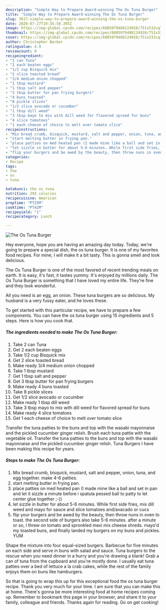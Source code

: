```yaml
---
description: "Simple Way to Prepare Award-winning The Os Tuna Burger"
title: "Simple Way to Prepare Award-winning The Os Tuna Burger"
slug: 3617-simple-way-to-prepare-award-winning-the-os-tuna-burger
date: 2020-07-27T19:35:59.395Z
image: https://img-global.cpcdn.com/recipes/6085979488124928/751x532cq70/the-os-tuna-burger-recipe-main-photo.jpg
thumbnail: https://img-global.cpcdn.com/recipes/6085979488124928/751x532cq70/the-os-tuna-burger-recipe-main-photo.jpg
cover: https://img-global.cpcdn.com/recipes/6085979488124928/751x532cq70/the-os-tuna-burger-recipe-main-photo.jpg
author: Christopher Barber
ratingvalue: 4.9
reviewcount: 9
recipeingredient:
- "2 can Tuna"
- "2 each beaten eggs"
- "1/2 cup Bisquick mix"
- "2 slice toasted bread"
- "3/4 medium onion chopped"
- "1 tbsp mustard"
- "1 tbsp salt and pepper"
- "3 tbsp butter for pan frying burgers"
- "4 buns toasted"
- "8 pickle slices"
- "1/2 slice avocado or cucumber"
- "1 tbsp dill weed"
- "3 tbsp mayo to mix with dill weed for flavored spread for buns"
- "4 slice tomatoes"
- "1 each cheese of choice to melt over tomato slice"
recipeinstructions:
- "Mix bread crumb, bisquick, mustard, salt and pepper, onion, tuna, and egg together. make 4-6 patties."
- "start melting butter in frying pan."
- "place patties on med heated pan (I made mine like a ball and set in pan and let it sizzle a minute before i spatula pessed ball to patty to let center glue together ;-))"
- "let sizzle in butter for about 5-6 minutes. While first side fries, mix dill weed and mayo for sauce and slice tomatoes and/avacado or cucs"
- "flip your burgers and be awed by the beauty, then throw nuns in oven to toast. the second side of burgers also take 5-6 minutes. after a minute or so, I threw on tomato and spronkled mexi mix cheese shreds. mayo&#39;d my toasted buns, and finally landed my burgers on my buns and pickles. YUM"
categories:
- Recipe
tags:
- the
- os
- tuna

katakunci: the os tuna 
nutrition: 293 calories
recipecuisine: American
preptime: "PT25M"
cooktime: "PT42M"
recipeyield: "1"
recipecategory: Lunch

---
```



![The Os Tuna Burger](https://img-global.cpcdn.com/recipes/6085979488124928/751x532cq70/the-os-tuna-burger-recipe-main-photo.jpg)

Hey everyone, hope you are having an amazing day today. Today, we're going to prepare a special dish, the os tuna burger. It is one of my favorites food recipes. For mine, I will make it a bit tasty. This is gonna smell and look delicious.

The Os Tuna Burger is one of the most favored of recent trending meals on earth. It is easy, it's fast, it tastes yummy. It's enjoyed by millions daily. The Os Tuna Burger is something that I have loved my entire life. They're fine and they look wonderful.

All you need is an egg, an onion. These tuna burgers are so delicious. My husband is a very fussy eater, and he loves these.


To get started with this particular recipe, we have to prepare a few components. You can have the os tuna burger using 15 ingredients and 5 steps. Here is how you cook that.

<!--inarticleads1-->

##### The ingredients needed to make The Os Tuna Burger:

1. Take 2 can Tuna
1. Get 2 each beaten eggs
1. Take 1/2 cup Bisquick mix
1. Get 2 slice toasted bread
1. Make ready 3/4 medium onion chopped
1. Take 1 tbsp mustard
1. Get 1 tbsp salt and pepper
1. Get 3 tbsp butter for pan frying burgers
1. Make ready 4 buns toasted
1. Take 8 pickle slices
1. Get 1/2 slice avocado or cucumber
1. Make ready 1 tbsp dill weed
1. Take 3 tbsp mayo to mix with dill weed for flavored spread for buns
1. Make ready 4 slice tomatoes
1. Get 1 each cheese of choice to melt over tomato slice


Transfer the tuna patties to the buns and top with the wasabi mayonnaise and the pickled cucumber ginger relish. Brush each tuna pattie with the vegetable oil. Transfer the tuna patties to the buns and top with the wasabi mayonnaise and the pickled cucumber ginger relish. Tuna Burgers I have been making this recipe for years. 

<!--inarticleads2-->

##### Steps to make The Os Tuna Burger:

1. Mix bread crumb, bisquick, mustard, salt and pepper, onion, tuna, and egg together. make 4-6 patties.
1. start melting butter in frying pan.
1. place patties on med heated pan (I made mine like a ball and set in pan and let it sizzle a minute before i spatula pessed ball to patty to let center glue together ;-))
1. let sizzle in butter for about 5-6 minutes. While first side fries, mix dill weed and mayo for sauce and slice tomatoes and/avacado or cucs
1. flip your burgers and be awed by the beauty, then throw nuns in oven to toast. the second side of burgers also take 5-6 minutes. after a minute or so, I threw on tomato and spronkled mexi mix cheese shreds. mayo&#39;d my toasted buns, and finally landed my burgers on my buns and pickles. YUM


Shape the mixture into four equal-sized burgers. Barbecue for five minutes on each side and serve in buns with salad and sauce. Tuna burgers to the rescue when you need dinner in a hurry and you&#39;re drawing a blank! Grab a can of tuna from the cupboard and you&#39;re mostly done. I usually eat tuna patties over a bed of lettuce a la crab cakes, while the rest of the family enjoys them on buns like hamburgers. 

So that is going to wrap this up for this exceptional food the os tuna burger recipe. Thank you very much for your time. I am sure that you can make this at home. There's gonna be more interesting food at home recipes coming up. Remember to bookmark this page in your browser, and share it to your family, colleague and friends. Thanks again for reading. Go on get cooking!
